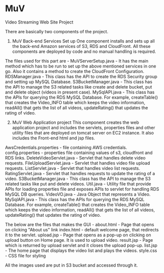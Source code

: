 MuV
===

Video Streaming Web Site Project

There are basically two components of the project.

1. MuV Back-end Services Set up
One component installs and sets up all the back-end Amazon services of S3, RDS and CloudFront. All these components are deployed by code and no manual handling is required.

The files used for this part are -
MuVServerSetup.java - It has the main method which has to be run to set up the above mentioned services in one go. Also it contains a method to create the CloudFront Configuration.
RDSManager.java     - This class has the API to create the RDS Security group and setting up MySQL Database.
S3BucketManager.java - This class has the API to manage the S3 related tasks like create and delete bucket, put and delete object (videos in present case).
MySqlAPI.java       - This class has the APIs for querying the RDS MySQL Database. For example, createTable() that creates the Video_INFO table which keeps the video information, readAll() that gets the list of all videos, updateRating() that updates the rating of video. 

2. MuV Web Application project
This component creates the web application project and includes the servlets, properties files and other utility files that are deployed on tomcat server on EC2 instance. It also includes the Front-end html and jsp files.
 
 AwsCredentials.properties - file containing AWS credentials.
 config.properties - properties file containing values of s3, cloudfront and RDS links.
 DeleteVideoServlet.java - Servlet that handles delete video requests.
 FileUploadServlet.java - Servlet that handles video file upload requests.
 ListServlet.java - Servlet that handles video list requests.
 RatingServlet.java - Servlet that handles requests to update the rating of a video.
 S3BucketManager.java - This class has the API to manage the S3 related tasks like put and delete videos.
 Util.java - Utility file that provide APIs for loading properties file and exposes APIs to servlet for handling RDS MySQL DB queries.
 VideoVO.java - Java Object that represents a Video.
 MySqlAPI.java - This class has the APIs for querying the RDS MySQL Database. For example, createTable() that creates the Video_INFO table which keeps the video information, readAll() that gets the list of all videos, updateRating() that updates the rating of video. 

The below are the files that makes the GUI - 
about.html - Page that opens on clicking "About us" link
index.html - default welcome page, that redirects it to the servlet.
upload.jsp - Page that opens as a pop-up on clicking on upload button on Home page. It is used to upload video.
result.jsp - Page which is returned by upload servlet and it closes the upload pop-up.
list.jsp - The home page that displays the video list and plays the videos.
style.css - CSS file for styling

All the images used are put in S3 bucket and accessed through it.
